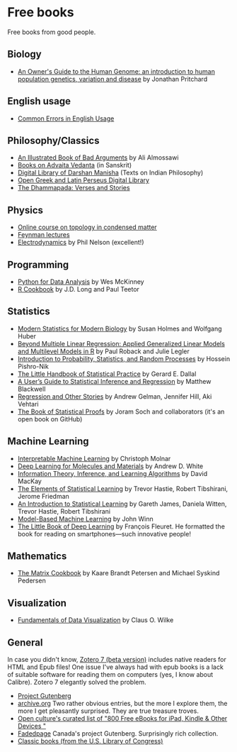 # Free books

Free books from good people.

## Biology

- [An Owner's Guide to the Human Genome: an introduction to human population genetics, variation and disease](https://web.stanford.edu/group/pritchardlab/HGbook.html) by Jonathan Pritchard

## English usage

- [Common Errors in English Usage](https://brians.wsu.edu/common-errors-in-english-usage/)

## Philosophy/Classics

- [An Illustrated Book of Bad Arguments](https://bookofbadarguments.com/?view=flipbook) by Ali Almossawi
- [Books on Advaita Vedanta](https://advaitasharada.sringeri.net/%E0%A4%97%E0%A5%8D%E0%A4%B0%E0%A4%A8%E0%A5%8D%E0%A4%A5%E0%A4%BE%E0%A4%83/) (in Sanskrit)
- [Digital Library of Darshan Manisha](https://darshanmanisha.org/) (Texts on Indian Philosophy)
- [Open Greek and Latin Perseus Digital Library](https://scaife.perseus.org/)
- [The Dhammapada: Verses and Stories](https://www.tipitaka.net/tipitaka/dhp/)

## Physics

- [Online course on topology in condensed matter](https://topocondmat.org/)
- [Feynman lectures](https://www.feynmanlectures.caltech.edu/)
- [Electrodynamics](https://repository.upenn.edu/handle/20.500.14332/43386.2) by Phil Nelson (excellent!)

## Programming

- [Python for Data Analysis](https://wesmckinney.com/book/) by Wes McKinney
- [R Cookbook](https://rc2e.com/) by J.D. Long and Paul Teetor

## Statistics

- [Modern Statistics for Modern Biology](https://www.huber.embl.de/msmb/) by Susan Holmes and Wolfgang Huber
- [Beyond Multiple Linear Regression: Applied Generalized Linear Models and Multilevel Models in R](https://bookdown.org/roback/bookdown-BeyondMLR/) by Paul Roback and Julie Legler
- [Introduction to Probability, Statistics, and Random Processes](https://www.probabilitycourse.com/) by Hossein Pishro-Nik
- [The Little Handbook of Statistical Practice](http://www.jerrydallal.com/LHSP/LHSP.htm) by Gerard E. Dallal
- [A User’s Guide to Statistical Inference and Regression](https://mattblackwell.github.io/gov2002-book/) by Matthew Blackwell
- [Regression and Other Stories](https://avehtari.github.io/ROS-Examples/) by Andrew Gelman, Jennifer Hill, Aki Vehtari
- [The Book of Statistical Proofs](https://statproofbook.github.io/) by Joram Soch and collaborators (it's an open book on GitHub)

## Machine Learning

- [Interpretable Machine Learning](https://christophm.github.io/interpretable-ml-book/) by Christoph Molnar
- [Deep Learning for Molecules and Materials](https://whitead.github.io/dmol-book/intro.html) by Andrew D. White
- [Information Theory, Inference, and Learning Algorithms](https://www.inference.org.uk/mackay/itila/) by David MacKay
- [The Elements of Statistical Learning](https://web.stanford.edu/~hastie/ElemStatLearn/) by Trevor Hastie, Robert Tibshirani, Jerome Friedman
- [An Introduction to Statistical Learning](https://www.statlearning.com/) by Gareth James, Daniela Witten, Trevor Hastie, Robert Tibshirani
- [Model-Based Machine Learning](https://www.mbmlbook.com/toc.html) by John Winn
- [The Little Book of Deep Learning](https://fleuret.org/francois/lbdl.html) by François Fleuret. He formatted the book for reading on smartphones—such innovative people!

## Mathematics

- [The Matrix Cookbook](https://www.math.uwaterloo.ca/~hwolkowi/matrixcookbook.pdf) by Kaare Brandt Petersen and Michael Syskind Pedersen

## Visualization

- [Fundamentals of Data Visualization](https://clauswilke.com/dataviz/index.html) by Claus O. Wilke

## General

In case you didn't know, [Zotero 7 (beta version)](https://www.zotero.org/support/beta_builds) includes native readers for HTML and Epub files! One issue I've always had with epub books is a lack of suitable software for reading them on computers (yes, I know about Calibre). Zotero 7 elegantly solved the problem.

- [Project Gutenberg](https://www.gutenberg.org/)
- [archive.org](https://archive.org/) Two rather obvious entries, but the more I explore them, the more I get pleasantly surprised. They are true treasure troves.
- [Open culture's curated list of "800 Free eBooks for iPad, Kindle & Other Devices "](https://www.openculture.com/free_ebooks)
- [Fadedpage](https://www.fadedpage.com/index.php) Canada's project Gutenberg. Surprisingly rich collection.
- [Classic books (from the U.S. Library of Congress)](https://www.read.gov/books/index.html)

